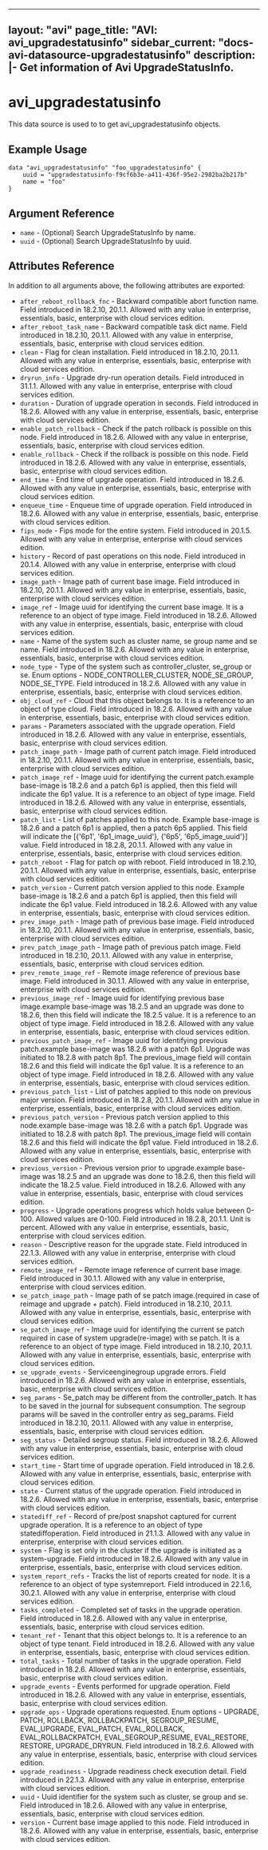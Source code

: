 <!--
    Copyright 2021 VMware, Inc.
    SPDX-License-Identifier: Mozilla Public License 2.0
-->
---
layout: "avi"
page_title: "AVI: avi_upgradestatusinfo"
sidebar_current: "docs-avi-datasource-upgradestatusinfo"
description: |-
  Get information of Avi UpgradeStatusInfo.
---

# avi_upgradestatusinfo

This data source is used to to get avi_upgradestatusinfo objects.

## Example Usage

```hcl
data "avi_upgradestatusinfo" "foo_upgradestatusinfo" {
    uuid = "upgradestatusinfo-f9cf6b3e-a411-436f-95e2-2982ba2b217b"
    name = "foo"
}
```

## Argument Reference

* `name` - (Optional) Search UpgradeStatusInfo by name.
* `uuid` - (Optional) Search UpgradeStatusInfo by uuid.

## Attributes Reference

In addition to all arguments above, the following attributes are exported:

* `after_reboot_rollback_fnc` - Backward compatible abort function name. Field introduced in 18.2.10, 20.1.1. Allowed with any value in enterprise, essentials, basic, enterprise with cloud services edition.
* `after_reboot_task_name` - Backward compatible task dict name. Field introduced in 18.2.10, 20.1.1. Allowed with any value in enterprise, essentials, basic, enterprise with cloud services edition.
* `clean` - Flag for clean installation. Field introduced in 18.2.10, 20.1.1. Allowed with any value in enterprise, essentials, basic, enterprise with cloud services edition.
* `dryrun_info` - Upgrade dry-run operation details. Field introduced in 31.1.1. Allowed with any value in enterprise, enterprise with cloud services edition.
* `duration` - Duration of upgrade operation in seconds. Field introduced in 18.2.6. Allowed with any value in enterprise, essentials, basic, enterprise with cloud services edition.
* `enable_patch_rollback` - Check if the patch rollback is possible on this node. Field introduced in 18.2.6. Allowed with any value in enterprise, essentials, basic, enterprise with cloud services edition.
* `enable_rollback` - Check if the rollback is possible on this node. Field introduced in 18.2.6. Allowed with any value in enterprise, essentials, basic, enterprise with cloud services edition.
* `end_time` - End time of upgrade operation. Field introduced in 18.2.6. Allowed with any value in enterprise, essentials, basic, enterprise with cloud services edition.
* `enqueue_time` - Enqueue time of upgrade operation. Field introduced in 18.2.6. Allowed with any value in enterprise, essentials, basic, enterprise with cloud services edition.
* `fips_mode` - Fips mode for the entire system. Field introduced in 20.1.5. Allowed with any value in enterprise, enterprise with cloud services edition.
* `history` - Record of past operations on this node. Field introduced in 20.1.4. Allowed with any value in enterprise, enterprise with cloud services edition.
* `image_path` - Image path of current base image. Field introduced in 18.2.10, 20.1.1. Allowed with any value in enterprise, essentials, basic, enterprise with cloud services edition.
* `image_ref` - Image uuid for identifying the current base image. It is a reference to an object of type image. Field introduced in 18.2.6. Allowed with any value in enterprise, essentials, basic, enterprise with cloud services edition.
* `name` - Name of the system such as cluster name, se group name and se name. Field introduced in 18.2.6. Allowed with any value in enterprise, essentials, basic, enterprise with cloud services edition.
* `node_type` - Type of the system such as controller_cluster, se_group or se. Enum options - NODE_CONTROLLER_CLUSTER, NODE_SE_GROUP, NODE_SE_TYPE. Field introduced in 18.2.6. Allowed with any value in enterprise, essentials, basic, enterprise with cloud services edition.
* `obj_cloud_ref` - Cloud that this object belongs to. It is a reference to an object of type cloud. Field introduced in 18.2.6. Allowed with any value in enterprise, essentials, basic, enterprise with cloud services edition.
* `params` - Parameters associated with the upgrade operation. Field introduced in 18.2.6. Allowed with any value in enterprise, essentials, basic, enterprise with cloud services edition.
* `patch_image_path` - Image path of current patch image. Field introduced in 18.2.10, 20.1.1. Allowed with any value in enterprise, essentials, basic, enterprise with cloud services edition.
* `patch_image_ref` - Image uuid for identifying the current patch.example  base-image is 18.2.6 and a patch 6p1 is applied, then this field will indicate the 6p1 value. It is a reference to an object of type image. Field introduced in 18.2.6. Allowed with any value in enterprise, essentials, basic, enterprise with cloud services edition.
* `patch_list` - List of patches applied to this node. Example  base-image is 18.2.6 and a patch 6p1 is applied, then a patch 6p5 applied. This field will indicate the [{'6p1', '6p1_image_uuid'}, {'6p5', '6p5_image_uuid'}] value. Field introduced in 18.2.8, 20.1.1. Allowed with any value in enterprise, essentials, basic, enterprise with cloud services edition.
* `patch_reboot` - Flag for patch op with reboot. Field introduced in 18.2.10, 20.1.1. Allowed with any value in enterprise, essentials, basic, enterprise with cloud services edition.
* `patch_version` - Current patch version applied to this node. Example  base-image is 18.2.6 and a patch 6p1 is applied, then this field will indicate the 6p1 value. Field introduced in 18.2.6. Allowed with any value in enterprise, essentials, basic, enterprise with cloud services edition.
* `prev_image_path` - Image path of previous base image. Field introduced in 18.2.10, 20.1.1. Allowed with any value in enterprise, essentials, basic, enterprise with cloud services edition.
* `prev_patch_image_path` - Image path of previous patch image. Field introduced in 18.2.10, 20.1.1. Allowed with any value in enterprise, essentials, basic, enterprise with cloud services edition.
* `prev_remote_image_ref` - Remote image reference of previous base image. Field introduced in 30.1.1. Allowed with any value in enterprise, enterprise with cloud services edition.
* `previous_image_ref` - Image uuid for identifying previous base image.example  base-image was 18.2.5 and an upgrade was done to 18.2.6, then this field will indicate the 18.2.5 value. It is a reference to an object of type image. Field introduced in 18.2.6. Allowed with any value in enterprise, essentials, basic, enterprise with cloud services edition.
* `previous_patch_image_ref` - Image uuid for identifying previous patch.example  base-image was 18.2.6 with a patch 6p1. Upgrade was initiated to 18.2.8 with patch 8p1. The previous_image field will contain 18.2.6 and this field will indicate the 6p1 value. It is a reference to an object of type image. Field introduced in 18.2.6. Allowed with any value in enterprise, essentials, basic, enterprise with cloud services edition.
* `previous_patch_list` - List of patches applied to this node on previous major version. Field introduced in 18.2.8, 20.1.1. Allowed with any value in enterprise, essentials, basic, enterprise with cloud services edition.
* `previous_patch_version` - Previous patch version applied to this node.example  base-image was 18.2.6 with a patch 6p1. Upgrade was initiated to 18.2.8 with patch 8p1. The previous_image field will contain 18.2.6 and this field will indicate the 6p1 value. Field introduced in 18.2.6. Allowed with any value in enterprise, essentials, basic, enterprise with cloud services edition.
* `previous_version` - Previous version prior to upgrade.example  base-image was 18.2.5 and an upgrade was done to 18.2.6, then this field will indicate the 18.2.5 value. Field introduced in 18.2.6. Allowed with any value in enterprise, essentials, basic, enterprise with cloud services edition.
* `progress` - Upgrade operations progress which holds value between 0-100. Allowed values are 0-100. Field introduced in 18.2.8, 20.1.1. Unit is percent. Allowed with any value in enterprise, essentials, basic, enterprise with cloud services edition.
* `reason` - Descriptive reason for the upgrade state. Field introduced in 22.1.3. Allowed with any value in enterprise, enterprise with cloud services edition.
* `remote_image_ref` - Remote image reference of current base image. Field introduced in 30.1.1. Allowed with any value in enterprise, enterprise with cloud services edition.
* `se_patch_image_path` - Image path of se patch image.(required in case of reimage and upgrade + patch). Field introduced in 18.2.10, 20.1.1. Allowed with any value in enterprise, essentials, basic, enterprise with cloud services edition.
* `se_patch_image_ref` - Image uuid for identifying the current se patch required in case of system upgrade(re-image) with se patch. It is a reference to an object of type image. Field introduced in 18.2.10, 20.1.1. Allowed with any value in enterprise, essentials, basic, enterprise with cloud services edition.
* `se_upgrade_events` - Serviceenginegroup upgrade errors. Field introduced in 18.2.6. Allowed with any value in enterprise, essentials, basic, enterprise with cloud services edition.
* `seg_params` - Se_patch may be different from the controller_patch. It has to be saved in the journal for subsequent consumption. The segroup params will be saved in the controller entry as seg_params. Field introduced in 18.2.10, 20.1.1. Allowed with any value in enterprise, essentials, basic, enterprise with cloud services edition.
* `seg_status` - Detailed segroup status. Field introduced in 18.2.6. Allowed with any value in enterprise, essentials, basic, enterprise with cloud services edition.
* `start_time` - Start time of upgrade operation. Field introduced in 18.2.6. Allowed with any value in enterprise, essentials, basic, enterprise with cloud services edition.
* `state` - Current status of the upgrade operation. Field introduced in 18.2.6. Allowed with any value in enterprise, essentials, basic, enterprise with cloud services edition.
* `statediff_ref` - Record of pre/post snapshot captured for current upgrade operation. It is a reference to an object of type statediffoperation. Field introduced in 21.1.3. Allowed with any value in enterprise, enterprise with cloud services edition.
* `system` - Flag is set only in the cluster if the upgrade is initiated as a system-upgrade. Field introduced in 18.2.6. Allowed with any value in enterprise, essentials, basic, enterprise with cloud services edition.
* `system_report_refs` - Tracks the list of reports created for node. It is a reference to an object of type systemreport. Field introduced in 22.1.6, 30.2.1. Allowed with any value in enterprise, enterprise with cloud services edition.
* `tasks_completed` - Completed set of tasks in the upgrade operation. Field introduced in 18.2.6. Allowed with any value in enterprise, essentials, basic, enterprise with cloud services edition.
* `tenant_ref` - Tenant that this object belongs to. It is a reference to an object of type tenant. Field introduced in 18.2.6. Allowed with any value in enterprise, essentials, basic, enterprise with cloud services edition.
* `total_tasks` - Total number of tasks in the upgrade operation. Field introduced in 18.2.6. Allowed with any value in enterprise, essentials, basic, enterprise with cloud services edition.
* `upgrade_events` - Events performed for upgrade operation. Field introduced in 18.2.6. Allowed with any value in enterprise, essentials, basic, enterprise with cloud services edition.
* `upgrade_ops` - Upgrade operations requested. Enum options - UPGRADE, PATCH, ROLLBACK, ROLLBACKPATCH, SEGROUP_RESUME, EVAL_UPGRADE, EVAL_PATCH, EVAL_ROLLBACK, EVAL_ROLLBACKPATCH, EVAL_SEGROUP_RESUME, EVAL_RESTORE, RESTORE, UPGRADE_DRYRUN. Field introduced in 18.2.6. Allowed with any value in enterprise, essentials, basic, enterprise with cloud services edition.
* `upgrade_readiness` - Upgrade readiness check execution detail. Field introduced in 22.1.3. Allowed with any value in enterprise, enterprise with cloud services edition.
* `uuid` - Uuid identifier for the system such as cluster, se group and se. Field introduced in 18.2.6. Allowed with any value in enterprise, essentials, basic, enterprise with cloud services edition.
* `version` - Current base image applied to this node. Field introduced in 18.2.6. Allowed with any value in enterprise, essentials, basic, enterprise with cloud services edition.

